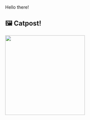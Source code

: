 Hello there!



## 🖼️ Catpost!

<sub>
    <img src="https://cdn2.thecatapi.com/images/4g6.gif" height="256">
</sub>

